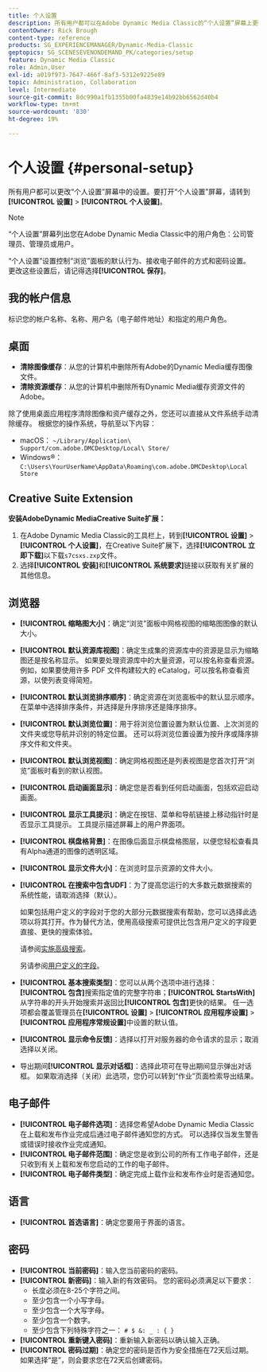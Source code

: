 ```yaml
---
title: 个人设置
description: 所有用户都可以在Adobe Dynamic Media Classic的“个人设置”屏幕上更改设置。
contentOwner: Rick Brough
content-type: reference
products: SG_EXPERIENCEMANAGER/Dynamic-Media-Classic
geptopics: SG_SCENESEVENONDEMAND_PK/categories/setup
feature: Dynamic Media Classic
role: Admin,User
exl-id: a019f973-7647-466f-8af3-5312e9225e89
topic: Administration, Collaboration
level: Intermediate
source-git-commit: 8dc990a1fb1355b00fa4839e14b92bb6562d40b4
workflow-type: tm+mt
source-wordcount: '830'
ht-degree: 19%

---
```


# 个人设置 {#personal-setup}

所有用户都可以更改“个人设置”屏幕中的设置。要打开“个人设置”屏幕，请转到&#x200B;**[!UICONTROL 设置]** > **[!UICONTROL 个人设置]**。

>[!NOTE]
>
>“个人设置”屏幕列出您在Adobe Dynamic Media Classic中的用户角色：公司管理员、管理员或用户。

“个人设置”设置控制“浏览”面板的默认行为、接收电子邮件的方式和密码设置。 更改这些设置后，请记得选择&#x200B;**[!UICONTROL 保存]**。

## 我的帐户信息

标识您的帐户名称、名称、用户名（电子邮件地址）和指定的用户角色。

## 桌面

* **清除图像缓存**：从您的计算机中删除所有Adobe的Dynamic Media缓存图像文件。
* **清除资源缓存**：从您的计算机中删除所有Dynamic Media缓存资源文件的Adobe。

除了使用桌面应用程序清除图像和资产缓存之外，您还可以直接从文件系统手动清除缓存。 根据您的操作系统，导航至以下内容：

* macOS： `~/Library/Application\ Support/com.adobe.DMCDesktop/Local\ Store/`
* Windows®： `C:\Users\YourUserName\AppData\Roaming\com.adobe.DMCDesktop\Local Store`

## Creative Suite Extension

**安装AdobeDynamic MediaCreative Suite扩展：**

1. 在Adobe Dynamic Media Classic的工具栏上，转到&#x200B;**[!UICONTROL 设置]** > **[!UICONTROL 个人设置]**，在Creative Suite扩展下，选择&#x200B;**[!UICONTROL 立即下载]**&#x200B;以下载`s7csxs.zxp`文件。
1. 选择&#x200B;**[!UICONTROL 安装]**&#x200B;和&#x200B;**[!UICONTROL 系统要求]**&#x200B;链接以获取有关扩展的其他信息。

<!--    A readme file is included at the root of the unzipped file to provide you with additional information about the extension.

1. Depending on your installed operating system, do one of the following: -->

<!-- #### Windows

|If you are running|Do this|
|--- |--- |
|Adobe Illustrator 18 in Adobe Creative Cloud 2014|<ul><li>From the root of the unzipped folder, select CC-2014.</li><li>Depending on the bit version of Adobe Illustrator that you are using, select win32 or win64.</li><li>Select libraries > flame, and then copy `aflame.dll` to Adobe Illustrator's executable folder. For example, `C:\Program Files\Adobe\Adobe Illustrator CC 2014\Support Files\Contents\Windows`. </li></ul><br/>**Note**: This example path is for the 64-bit location; the 32-bit location may fall under Program Files (x86) instead. <br/><ul><li>Return to the same libraries folder, select flamingo, and then copy `aflamingo.dll` to the same Adobe Illustrator executable folder that you used in the previous step. </li><li>Return to the win32 or win64 folder that you selected in step 2, and then copy `AdobeS7FXGFileFormat.aip` to Adobe Illustrator's plug-ins folder. For example, `C:\Program Files\Adobe\Adobe Illustrator CC 2014\Plug-ins\Illustrator Formats`. </li></ul> <br/>**Note**: This example path is for the 64-bit location; the 32-bit location may fall under Program Files (x86) instead.|
|Adobe Illustrator 17 in Adobe Creative Cloud|<ul><li>From the root of the unzipped folder, select CC. </li><li>Depending on the bit version of Adobe Illustrator that you are using, select win32 or win64.</li><li> Copy `AdobeS7FXGFileFormat.aip` to Adobe Illustrator's plug-ins folder. For example, `C:\Program Files\Adobe\Adobe Illustrator CC (64 Bit)\Plug-ins\Illustrator Formats`.</li></ul><br/>**Note**: This example path is for the 64-bit location; the 32-bit location may fall under Program Files (x86) instead.|
|Adobe Illustrator 16 in Adobe Creative Suite 6|<ul><li>From the root of the unzipped folder, select 6.0. </li><li>Depending on the bit version of Adobe Illustrator that you are using, select win32 or win64. </li><li>Copy AdobeS7FXGFileFormat.aip to Adobe Illustrator's plug-ins folder. For example, `C:\Program Files\Adobe\Adobe Illustrator CS6 (64 Bit)\Plug-ins\Illustrator Formats`.</li></ul><br/>**Note**: This example path is for the 64-bit location; the 32-bit location may fall under Program Files (x86) instead.|

#### Mac

|If you are running|Do this|
|--- |--- |
|Adobe Illustrator 18 in Adobe Creative Cloud 2014|<ul><li>From the root of the unzipped folder, select CC-2014 > mac64.</li><li>Select libraries > flame, and then copy the `aflame.framework` folder to Adobe Illustrator package contents folder. For example, `/Applications/Adobe Illustrator CC 2014/ Illustrator.app/Contents/Frameworks/`. (To open Adobe Illustrator's package contents folder, right-select on the Adobe illustrator CC 2014 icon and select Show Package Contents from context menu).</li><li>Return to the same libraries folder, select `flamingo`, and then copy the `aflamingo.framework` folder to the same Adobe Illustrator package contents folder that you used in the previous step.</li><li>Return to the mac64 folder that you selected in step 1, and then copy the `AdobeS7FXGFileFormat.aip` folder to Adobe Illustrator's plug-in folder. For example, `/Applications/Adobe Illustrator CC 2014/Plug-ins/Illustrator Formats/`.</li></ul><br/>|
|Adobe Illustrator 17 in Adobe Creative Cloud|<ul><li>From the root of the unzipped folder, select CC > mac64</li><li>Copy the `AdobeS7FXGFileFormat.aip` folder to Adobe Illustrator's plug-in folder. For example, `/Applications/Adobe Illustrator CC/Plug-ins/Illustrator Formats/`.</li></ul><br/>|
|Adobe Illustrator 16 in Adobe Creative Suite 6|<ul><li>From the root of the unzipped folder, select 6.0 > mac64</li><li>Copy the `AdobeS7FXGFileFormat.aip` folder to Adobe Illustrator's plug-in folder. For example, `/Applications/Adobe Illustrator CS6/Plug-ins/Illustrator Formats/`.</li></ul>|

The plug-in is now available for you to use in Adobe Illustrator. -->

## 浏览器

* **[!UICONTROL 缩略图大小]**：确定“浏览”面板中网格视图的缩略图图像的默认大小。
* **[!UICONTROL 默认资源库视图]**：确定生成集的资源库中的资源是显示为缩略图还是按名称显示。 如果要处理资源库中的大量资源，可以按名称查看资源。例如，如果要使用许多 PDF 文件构建较大的 eCatalog，可以按名称查看资源，以使列表变得简短。
* **[!UICONTROL 默认浏览排序顺序]**：确定资源在浏览面板中的默认显示顺序。 在菜单中选择排序条件，并选择是升序排序还是降序排序。
* **[!UICONTROL 默认浏览位置]**：用于将浏览位置设置为默认位置、上次浏览的文件夹或您导航并识别的特定位置。 还可以将浏览位置设置为按升序或降序排序文件和文件夹。
* **[!UICONTROL 默认浏览视图]**：确定网格视图还是列表视图是您首次打开“浏览”面板时看到的默认视图。
* **[!UICONTROL 启动画面显示]**：确定您是否看到任何启动画面，包括欢迎启动画面。
* **[!UICONTROL 显示工具提示]**：确定在按钮、菜单和导航链接上移动指针时是否显示工具提示。 工具提示描述屏幕上的用户界面项。
* **[!UICONTROL 棋盘格背景]**：在图像后面显示棋盘格图层，以便您轻松查看具有Alpha通道的图像的透明区域。
* **[!UICONTROL 显示文件大小]**：在浏览时显示资源的文件大小。
* **[!UICONTROL 在搜索中包含UDF]**：为了提高您运行的大多数元数据搜索的系统性能，请取消选择（默认）。

  如果包括用户定义的字段对于您的大部分元数据搜索有帮助，您可以选择此选项以将其打开。作为替代方法，使用高级搜索可提供比包含用户定义的字段更直接、更快的搜索体验。

  请参阅[实施高级搜索](searching-assets.md#conducting_an_advanced_search)。

  另请参阅[用户定义的字段](application-setup.md#user_defined_fields)。

* **[!UICONTROL 基本搜索类型]**：您可以从两个选项中进行选择：**[!UICONTROL 包含]**&#x200B;搜索指定值的完整字符串；**[!UICONTROL StartsWith]**&#x200B;从字符串的开头开始搜索并返回比&#x200B;**[!UICONTROL 包含]**&#x200B;更快的结果。 任一选项都会覆盖管理员在&#x200B;**[!UICONTROL 设置]** > **[!UICONTROL 应用程序设置]** > **[!UICONTROL 应用程序常规设置]**&#x200B;中设置的默认值。
* **[!UICONTROL 显示命令反馈]**：选择以打开对服务器的命令请求的显示；取消选择以关闭。
* 导出期间&#x200B;**[!UICONTROL 显示对话框]**：选择此项可在导出期间显示弹出对话框。 如果取消选择（关闭）此选项，您仍可以转到“作业”页面检索导出结果。

## 电子邮件

* **[!UICONTROL 电子邮件选项]**：选择您希望Adobe Dynamic Media Classic在上载和发布作业完成后通过电子邮件通知您的方式。 可以选择仅当发生警告或错误时接收作业完成通知。
* **[!UICONTROL 电子邮件范围]**：确定您是收到公司的所有工作电子邮件，还是只收到有关上载和发布您启动的工作的电子邮件。
* **[!UICONTROL 电子邮件类型]**：确定完成上载作业和发布作业时是否通知您。

## 语言

* **[!UICONTROL 首选语言]**：确定您要用于界面的语言。

## 密码

* **[!UICONTROL 当前密码]**：输入您当前密码的密码。
* **[!UICONTROL 新密码]**：输入新的有效密码。 您的密码必须满足以下要求：
   * 长度必须在8-25个字符之间。
   * 至少包含一个小写字母。
   * 至少包含一个大写字母。
   * 至少包含一个数字。
   * 至少包含下列特殊字符之一： `# $ &: _ : { }`
* **[!UICONTROL 重新键入密码]**：重新输入新密码以确认输入正确。
* **[!UICONTROL 密码过期]**：确定您的密码是否作为安全措施在72天后过期。 如果选择“是”，则会要求您在72天后创建密码。
